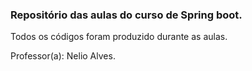 ### Repositório das aulas do curso de Spring boot.
Todos os códigos foram produzido durante as aulas.

Professor(a): Nelio Alves.
